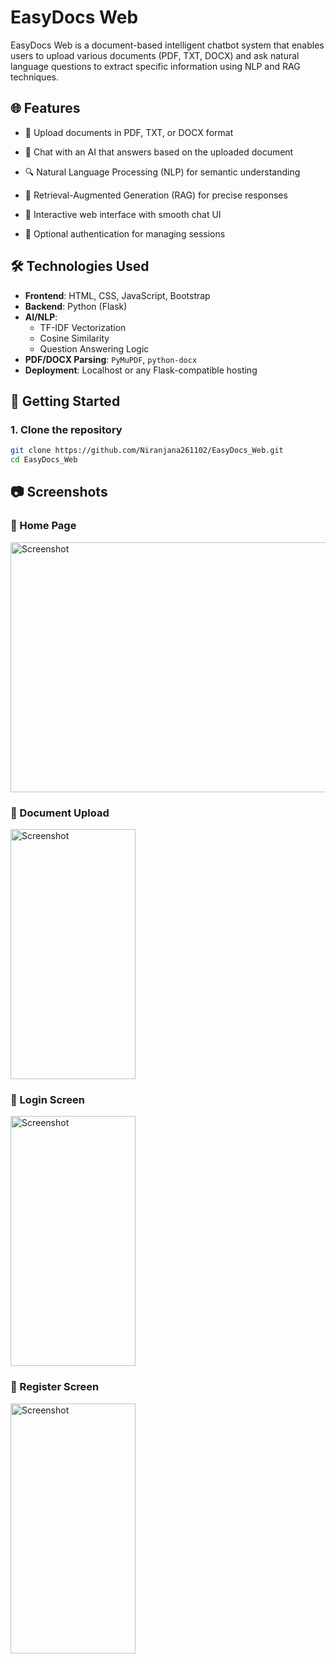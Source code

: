 # EasyDocs Web

EasyDocs Web is a document-based intelligent chatbot system that enables users to upload various documents (PDF, TXT, DOCX) and ask natural language questions to extract specific information using NLP and RAG techniques.

## 🌐 Features

- 📄 Upload documents in PDF, TXT, or DOCX format
 
- 🤖 Chat with an AI that answers based on the uploaded document
 
- 🔍 Natural Language Processing (NLP) for semantic understanding
 
- 🧠 Retrieval-Augmented Generation (RAG) for precise responses
 
- 💬 Interactive web interface with smooth chat UI
 
- 🔐 Optional authentication for managing sessions

## 🛠️ Technologies Used

- **Frontend**: HTML, CSS, JavaScript, Bootstrap
- **Backend**: Python (Flask)
- **AI/NLP**: 
  - TF-IDF Vectorization
  - Cosine Similarity
  - Question Answering Logic
- **PDF/DOCX Parsing**: `PyMuPDF`, `python-docx`
- **Deployment**: Localhost or any Flask-compatible hosting

## 🚀 Getting Started

### 1. Clone the repository

```bash
git clone https://github.com/Niranjana261102/EasyDocs_Web.git
cd EasyDocs_Web
```

## 📷 Screenshots

### 🔹 Home Page
<img src="Screenshots\WEB1.jpg" alt="Screenshot" width="800" height="400"/>

### 🔹 Document Upload
<img src="AND3.jpg" alt="Screenshot" width="200" height="400"/>

### 🔹 Login Screen
<img src="AND1.jpg" alt="Screenshot" width="200" height="400"/>

### 🔹 Register Screen
<img src="AND2.jpg" alt="Screenshot" width="200" height="400"/>


